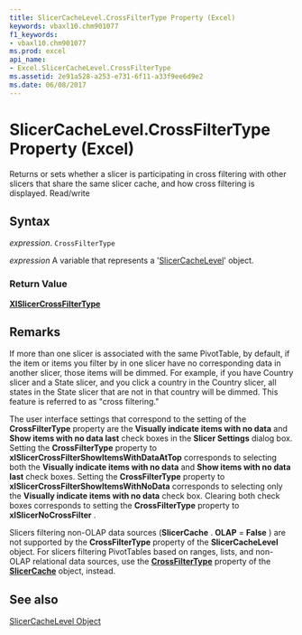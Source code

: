 ```yaml
---
title: SlicerCacheLevel.CrossFilterType Property (Excel)
keywords: vbaxl10.chm901077
f1_keywords:
- vbaxl10.chm901077
ms.prod: excel
api_name:
- Excel.SlicerCacheLevel.CrossFilterType
ms.assetid: 2e91a528-a253-e731-6f11-a33f9ee6d9e2
ms.date: 06/08/2017
---
```



# SlicerCacheLevel.CrossFilterType Property (Excel)

Returns or sets whether a slicer is participating in cross filtering with other slicers that share the same slicer cache, and how cross filtering is displayed. Read/write


## Syntax

 _expression_. `CrossFilterType`

 _expression_ A variable that represents a '[SlicerCacheLevel](Excel.SlicerCacheLevel.md)' object.


### Return Value

 **[XlSlicerCrossFilterType](Excel.XlSlicerCrossFilterType.md)**


## Remarks

If more than one slicer is associated with the same PivotTable, by default, if the item or items you filter by in one slicer have no corresponding data in another slicer, those items will be dimmed. For example, if you have Country slicer and a State slicer, and you click a country in the Country slicer, all states in the State slicer that are not in that country will be dimmed. This feature is referred to as "cross filtering."

The user interface settings that correspond to the setting of the  **CrossFilterType** property are the **Visually indicate items with no data** and **Show items with no data last** check boxes in the **Slicer Settings** dialog box. Setting the **CrossFilterType** property to **xlSlicerCrossFilterShowItemsWithDataAtTop** corresponds to selecting both the **Visually indicate items with no data** and **Show items with no data last** check boxes. Setting the **CrossFilterType** property to **xlSlicerCrossFilterShowItemsWithNoData** corresponds to selecting only the **Visually indicate items with no data** check box. Clearing both check boxes corresponds to setting the **CrossFilterType** property to **xlSlicerNoCrossFilter** .

Slicers filtering non-OLAP data sources (**SlicerCache** . **OLAP** = **False** ) are not supported by the **CrossFilterType** property of the **SlicerCacheLevel** object. For slicers filtering PivotTables based on ranges, lists, and non-OLAP relational data sources, use the **[CrossFilterType](Excel.SlicerCache.CrossFilterType.md)** property of the **[SlicerCache](Excel.SlicerCache.md)** object, instead.


## See also


[SlicerCacheLevel Object](Excel.SlicerCacheLevel.md)

